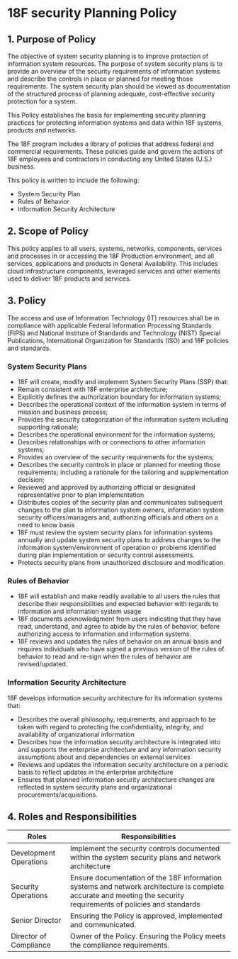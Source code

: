 # 18F security Planning Policy

## 1. Purpose of Policy
The objective of system security planning is to improve protection of information system resources. The purpose of system security plans is to provide an overview of the security requirements of information systems and describe the controls in place or planned for meeting those requirements. The system security plan should be viewed as documentation of the structured process of planning adequate, cost-effective security protection for a system.

This Policy establishes the basis for implementing security planning practices for protecting information systems and data within 18F systems, products and networks.

The 18F program includes a library of policies that address federal and commercial requirements. These policies guide and govern the actions of 18F employees and contractors in conducting any United States (U.S.) business.

This policy is written to include the following:
* System Security Plan
* Rules of Behavior
* Information Security Architecture

## 2. Scope of Policy
This policy applies to all users, systems, networks, components, services and processes in or accessing the 18F Production environment, and all services, applications and products in General Availability.  This includes cloud infrastructure components, leveraged services and other elements used to deliver 18F products and services.

## 3. Policy
The access and use of Information Technology (IT) resources shall be in compliance with applicable Federal Information Processing Standards (FIPS) and National Institute of Standards and Technology (NIST) Special Publications, International Organization for Standards (ISO) and 18F policies and standards.

### System Security Plans
* 18F will create, modify and implement System Security Plans (SSP) that:
 * Remain consistent with 18F enterprise architecture;
 * Explicitly defines the authorization boundary for information systems;
 * Describes the operational context of the information system in terms of mission and business process;
 * Provides the security categorization of the information system including supporting rationale;
 * Describes the operational environment for the information systems;
 * Describes relationships with or connections to other information systems;
 * Provides an overview of the security requirements for the systems;
 * Describes the security controls in place or planned for meeting those requirements; including a rationale for the tailoring and supplementation decision;
 * Reviewed and approved by authorizing official or designated representative prior to plan implementation
* Distributes copies of the security plan and communicates subsequent changes to the plan to information system owners, information system security officers/managers and, authorizing officials and others on a need to know basis
* 18F must review the system security plans for information systems annually and update system security plans to address changes to the information system/environment of operation or problems identified during plan implementation or security control assessments.
* Protects security plans from unauthorized disclosure and modification.

### Rules of Behavior
* 18F will establish and make readily available to all users the rules that describe their responsibilities and expected behavior with regards to information and information system usage
* 18F documents acknowledgment from users indicating that they have read, understand, and agree to abide by the rules of behavior, before authorizing access to information and information systems.
* 18F reviews and updates the rules of behavior on an annual basis and requires individuals who have signed a previous version of the rules of behavior to read and re-sign when the rules of behavior are revised/updated.

### Information Security Architecture
18F develops information security architecture for its information systems that:
* Describes the overall philosophy, requirements, and approach to be taken with regard to protecting the confidentiality, integrity, and availability of organizational information
* Describes how the information security architecture is integrated into and supports the enterprise architecture and any information security assumptions about and dependencies on external services
* Reviews and updates the information security architecture on a periodic basis to reflect updates in the enterprise architecture
* Ensures that planned information security architecture changes are reflected in system security plans and organizational procurements/acquisitions.

## 4. Roles and Responsibilities
|Roles                  | Responsibilities|
|---------------------- |-----------------------------------------------------------------------------------------------------|
|Development Operations | Implement the security controls documented within the system security plans and network architecture|
|Security Operations    | Ensure documentation of the 18F information systems and network architecture is complete accurate and meeting the security requirements of policies and standards|
|Senior Director        | Ensuring the Policy is approved, implemented and communicated.|
|Director of Compliance | Owner of the Policy. Ensuring the Policy meets the compliance requirements.|
